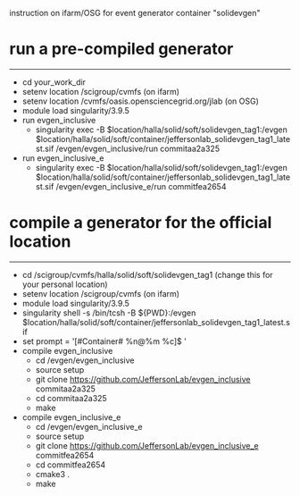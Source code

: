 instruction on ifarm/OSG for event generator container "solidevgen"

# run a pre-compiled generator
--------------------
* cd your_work_dir
* setenv location /scigroup/cvmfs (on ifarm)
* setenv location /cvmfs/oasis.opensciencegrid.org/jlab (on OSG)
* module load singularity/3.9.5
* run evgen_inclusive
  * singularity exec -B $location/halla/solid/soft/solidevgen_tag1:/evgen $location/halla/solid/soft/container/jeffersonlab_solidevgen_tag1_latest.sif /evgen/evgen_inclusive/run commitaa2a325
* run evgen_inclusive_e
  * singularity exec -B $location/halla/solid/soft/solidevgen_tag1:/evgen $location/halla/solid/soft/container/jeffersonlab_solidevgen_tag1_latest.sif /evgen/evgen_inclusive_e/run commitfea2654

# compile a generator for the official location
--------------------
* cd /scigroup/cvmfs/halla/solid/soft/solidevgen_tag1 (change this for your personal location)
* setenv location /scigroup/cvmfs (on ifarm)
* module load singularity/3.9.5
* singularity shell -s /bin/tcsh -B ${PWD}:/evgen $location/halla/solid/soft/container/jeffersonlab_solidevgen_tag1_latest.sif
* set prompt = '[#Container# %n@%m %c]$ '
* compile evgen_inclusive
  * cd /evgen/evgen_inclusive
  * source setup 
  * git clone https://github.com/JeffersonLab/evgen_inclusive commitaa2a325
  * cd commitaa2a325
  * make
* compile evgen_inclusive_e
  * cd /evgen/evgen_inclusive_e
  * source setup
  * git clone https://github.com/JeffersonLab/evgen_inclusive_e commitfea2654
  * cd commitfea2654
  * cmake3 .
  * make
